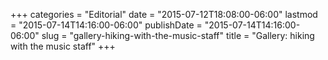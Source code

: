 +++
categories = "Editorial"
date = "2015-07-12T18:08:00-06:00"
lastmod = "2015-07-14T14:16:00-06:00"
publishDate = "2015-07-14T14:16:00-06:00"
slug = "gallery-hiking-with-the-music-staff"
title = "Gallery: hiking with the music staff"
+++


